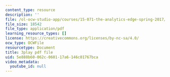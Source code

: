 ```yaml
---
content_type: resource
description: ''
file: /ol-ocw-studio-app/courses/15-071-the-analytics-edge-spring-2017/5e888b60062c060117a6146c01767bca_YaEufT_7EbU.pdf
file_size: 18542
file_type: application/pdf
learning_resource_types: []
license: https://creativecommons.org/licenses/by-nc-sa/4.0/
ocw_type: OCWFile
resourcetype: Document
title: 3play pdf file
uid: 5e888b60-062c-0601-17a6-146c01767bca
video_metadata:
  youtube_id: null
---
```


